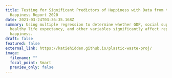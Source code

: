 ```yaml
---
title: Testing for Significant Predictors of Happiness with Data from the World
  Happiness Report 2020
date: 2021-03-24T03:36:35.168Z
summary: Using multiple regression to determine whether GDP, social support,
  healthy life expectancy, and other variables significantly affect reported
  happiness.
draft: false
featured: false
external_link: https://katiehidden.github.io/plastic-waste-proj/
image:
  filename: ""
  focal_point: Smart
  preview_only: false
---
```

